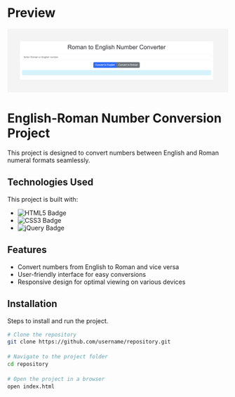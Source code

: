 # Preview
![Project preview](./preview/preview.png "Project Preview")

# English-Roman Number Conversion Project
This project is designed to convert numbers between English and Roman numeral formats seamlessly.

## Technologies Used
This project is built with:
- ![HTML5 Badge](https://img.shields.io/badge/HTML5-E34F26?style=for-the-badge&logo=html5&logoColor=white)
- ![CSS3 Badge](https://img.shields.io/badge/CSS3-1572B6?style=for-the-badge&logo=css3&logoColor=white)
- ![jQuery Badge](https://img.shields.io/badge/jQuery-0769AD?style=for-the-badge&logo=jquery&logoColor=white)

## Features
- Convert numbers from English to Roman and vice versa
- User-friendly interface for easy conversions
- Responsive design for optimal viewing on various devices

## Installation
Steps to install and run the project.

```bash
# Clone the repository
git clone https://github.com/username/repository.git

# Navigate to the project folder
cd repository

# Open the project in a browser
open index.html
